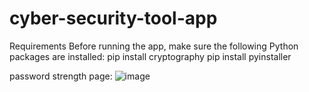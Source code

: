 # cyber-security-tool-app
Requirements
Before running the app, make sure the following Python packages are installed:
pip install cryptography
pip install pyinstaller

password strength page:
![image](https://github.com/user-attachments/assets/a889858b-2ff4-403f-90f5-115ae91d2173)

